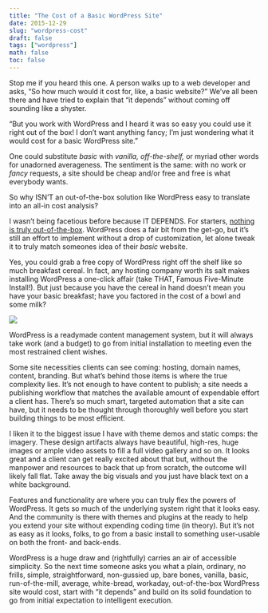 ```yaml
---
title: "The Cost of a Basic WordPress Site"
date: 2015-12-29
slug: "wordpress-cost"
draft: false
tags: ["wordpress"]
math: false
toc: false
---
```


Stop me if you heard this one. A person walks up to a web developer and asks, “So how much would it cost for, like, a basic website?” We’ve all been there and have tried to explain that “it depends” without coming off sounding like a shyster.

“But you work with WordPress and I heard it was so easy you could use it right out of the box! I don’t want anything fancy; I’m just wondering what it would cost for a basic WordPress site.”

One could substitute _basic_ with _vanilla, off-the-shelf,_ or myriad other words for unadorned averageness. The sentiment is the same: with no work or _fancy_ requests, a site should be cheap and/or free and free is what everybody wants.

So why ISN’T an out-of-the-box solution like WordPress easy to translate into an all-in cost analysis?

I wasn’t being facetious before because IT DEPENDS. For starters, [nothing is truly out-of-the-box](https://twitter.com/_ragozzine/status/679292790895861761). WordPress does a fair bit from the get-go, but it’s still an effort to implement without a drop of customization, let alone tweak it to truly match someones idea of  their _basic_ website.

Yes, you could grab a free copy of WordPress right off the shelf like so much breakfast cereal. In fact, any hosting company worth its salt makes installing WordPress a one-click affair (take THAT, Famous Five-Minute Install!). But just because you have the cereal in hand doesn’t mean you have your basic breakfast; have you factored in the cost of a bowl and some milk?

![](/images/wp-flakes.png)

WordPress is a readymade content management system, but it will always take work (and a budget) to go from initial installation to meeting even the most restrained client wishes.

Some site necessities clients can see coming: hosting, domain names, content, branding. But what’s behind those items is where the true complexity lies. It’s not enough to have content to publish; a site needs a publishing workflow that matches the available amount of expendable effort a client has. There’s so much smart, targeted automation that a site can have, but it needs to be thought through thoroughly well before you start building things to be most efficient.

I liken it to the biggest issue I have with theme demos and static comps: the imagery. These design artifacts always have beautiful, high-res, huge images or ample video assets to fill a full video gallery and so on. It looks great and a client can get really excited about that but, without the manpower and resources to back that up from scratch, the outcome will likely fall flat. Take away the big visuals and you just have black text on a white background.

Features and functionality are where you can truly flex the powers of WordPress. It gets so much of the underlying system right that it looks easy. And the community is there with themes and plugins at the ready to help you extend your site without expending coding time (in theory). But it’s not as easy as it looks, folks, to go from a basic install to something user-usable on both the front- and back-ends.

WordPress is a huge draw and (rightfully) carries an air of accessible simplicity. So the next time someone asks you what a plain, ordinary, no frills, simple, straightforward, non-gussied up, bare bones, vanilla, basic, run-of-the-mill, average, white-bread, workaday, out-of-the-box WordPress site would cost, start with “it depends” and build on its solid foundation to go from initial expectation to intelligent execution.
